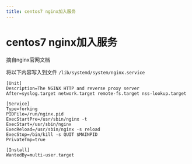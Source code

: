 ```yaml
---
title: centos7 nginx加入服务
---
```


# centos7 nginx加入服务

摘自nginx官网文档
[](https://www.nginx.com/resources/wiki/start/topics/examples/systemd/)

将以下内容写入到文件 `/lib/systemd/system/nginx.service`
```
[Unit]
Description=The NGINX HTTP and reverse proxy server
After=syslog.target network.target remote-fs.target nss-lookup.target

[Service]
Type=forking
PIDFile=/run/nginx.pid
ExecStartPre=/usr/sbin/nginx -t
ExecStart=/usr/sbin/nginx
ExecReload=/usr/sbin/nginx -s reload
ExecStop=/bin/kill -s QUIT $MAINPID
PrivateTmp=true

[Install]
WantedBy=multi-user.target
```


